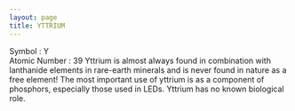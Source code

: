 ```yaml
---
layout: page
title: YTTRIUM
---
```


Symbol : Y  
Atomic Number : 39 
Yttrium is almost always found in combination with lanthanide elements in rare-earth minerals and is never found in nature as a free element!
The most important use of yttrium is as a component of phosphors, especially those used in LEDs. 
Yttrium has no known biological role.